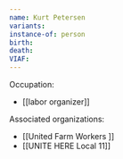 ```yaml
---
name: Kurt Petersen
variants: 
instance-of: person
birth: 
death: 
VIAF: 
---
```

Occupation: 
- [[labor organizer]]

Associated organizations: 
- [[United Farm Workers ]] 
- [[UNITE HERE Local 11]]